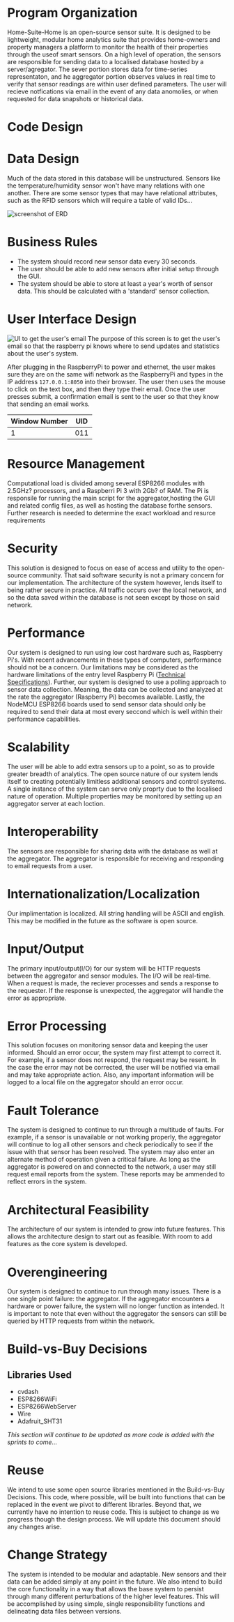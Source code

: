  

# Program Organization
Home-Suite-Home is an open-source sensor suite. It is designed to be lightweight, modular home
analytics suite that provides home-owners and property managers a platform to monitor the health of their properties through the useof smart sensors. On a high level of operation, the sensors are responsible for sending data to a localised database hosted by a server/agregator. The sever portion stores data for time-series representaton, and he aggregator portion observes values in real time to verify that sensor readings are within user defined parameters. The user will recieve notfications via email in the event of any data anomolies, or when requested for data snapshots or historical data.

# Code Design

# Data Design
Much of the data stored in this database will be unstructured. Sensors like the temperature/humidity sensor won't have many relations with one another. There are some sensor types that may have relational attributes, such as the RFID sensors which will require a table of valid IDs...

![screenshot of ERD](assets/ERDscreenshot.png)
# Business Rules
- The system should record new sensor data every 30 seconds.
- The user should be able to add new sensors after initial setup through the GUI.
- The system should be able to store at least a year's worth of sensor data. This should be
calculated with a 'standard' sensor collection.

# User Interface Design
![UI to get the user's email](assets/screenshot_email_ui.png)
The purpose of this screen is to get the user's email so that the raspberry
pi knows where to send updates and statistics about the user's system.

After plugging in the RaspberryPi to power and ethernet, the user makes sure they are on the same wifi network as the RaspberryPi and types in the
IP address `127.0.0.1:8050` into their browser. The user then uses the mouse to click on the text box, and then they type their
email. Once the user presses submit, a confirmation email is sent to the user so that they know that sending an email works.

| Window Number | UID |
|---------------|-----|
| 1             | 011 |

# Resource Management
Computational load is divided among several ESP8266 modules with 2.5GHz? processors, and a
Raspberri Pi 3 with 2Gb? of RAM. The Pi is responsile for running the main script for the aggregator,hosting the GUI and related config files, as well as hosting the database forthe sensors. Further research is needed to determine the exact workload and resurce requirements 

# Security
This solution is designed to focus on ease of access and utility to the open-source community.
That said software security is not a primary concern for our implementation. The architecture of the system however, lends itself to being rather secure in practice. All traffic occurs over the local network, and so the data saved within the database is not seen except by those on said network.

# Performance
Our system is designed to run using low cost hardware such as, Raspberry Pi's. With recent advancements in these types of computers, performance should not be a concern. Our limitations may be considered as the hardware limitations of the entry level Raspberry Pi ([Technical Specifications](https://www.raspberrypi.org/products/raspberry-pi-4-model-b/specifications/)). Further, our system is designed to use a polling approach to sensor data collection. Meaning, the data can be collected and analyzed at the rate the aggregator (Raspberry Pi) becomes available. Lastly, the NodeMCU ESP8266 boards used to send sensor data should only be required to send their data at most every seccond which is well within their performance capabilities. 

# Scalability
The user will be able to add extra sensors up to a point, so as to provide greater breadth of analytics. The open source nature of our system lends itself to creating potentially limitless additional sensors and control systems. A single instance of the system can serve only proprty due to the localised nature of operation. Multiple properties may be monitored by setting up an aggregator server at each loction. 

# Interoperability
The sensors are responsible for sharing data with the database as well at the aggregator. The aggregator is responsible for receiving and responding to email requests from a user.

# Internationalization/Localization
Our implimentation is localized. All string handling will be ASCII and english. This may be modified in the future as the software is open source.

# Input/Output
The primary input/output(I/O) for our system will be HTTP requests between the aggregator and sensor modules. The I/O will be real-time. When a request is made, the reciever processes and sends a response to the requester. If the response is unexpected, the aggregator will handle the error as appropriate. 

# Error Processing
This solution focuses on monitoring sensor data and keeping the user informed. Should an error occur, the system may first attempt to correct it. For example, if a sensor does not respond, the request may be resent. In the case the error may not be corrected, the user will be notified via email and may take appropriate action. Also, any important information will be logged to a local file on the aggregator should an error occur.

# Fault Tolerance
The system is designed to continue to run through a multitude of faults. For example, if a sensor is unavailable or not working properly, the aggregator will continue to log all other sensors and check periodically to see if the issue with that sensor has been resolved. The system may also enter an alternate method of operation given a critical failure. As long as the aggregator is powered on and connected to the network, a user may still request email reports from the system. These reports may be ammended to reflect errors in the system.

# Architectural Feasibility
The architecture of our system is intended to grow into future features. This allows the architecture design to start out as feasible. With room to add features as the core system is developed.

# Overengineering
Our system is designed to continue to run through many issues. There is a one single point failure: the aggregator. If the aggregator encounters a hardware or power failure, the system will no longer function as intended. It is important to note that even without the aggregator the sensors can still be queried by HTTP requests from within the network.

# Build-vs-Buy Decisions
## Libraries Used
* cvdash
* ESP8266WiFi
* ESP8266WebServer
* Wire
* Adafruit_SHT31

*This section will continue to be updated as more code is added with the sprints to come...* 

# Reuse
We intend to use some open source libraries mentioned in the Build-vs-Buy Decisions. This code, where possible, will be built into functions that can be replaced in the event we pivot to different libraries. Beyond that, we currently have no intention to reuse code. This is subject to change as we progress though the design process. We will update this document should any changes arise.

# Change Strategy
The system is intended to be modular and adaptable. New sensors and their data can be added simply at any point in the future. We also intend to build the core functionality in a way that allows the base system to persist through many different perturbations of the higher level features. This will be accomplished by using simple, single responsibility functions and delineating data files between versions.
